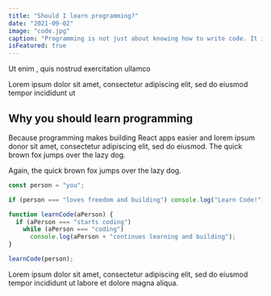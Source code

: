 ```yaml
---
title: "Should I learn programming?"
date: "2021-09-02"
image: "code.jpg"
caption: "Programming is not just about knowing how to write code. It is about knowing how to think."
isFeatured: true
---
```


Ut enim , quis nostrud exercitation ullamco

Lorem ipsum dolor sit amet, consectetur adipiscing elit, sed do eiusmod tempor incididunt ut

## Why you should learn programming

Because programming makes building React apps easier and lorem ipsum donor sit amet, consectetur adipiscing elit, sed do eiusmod. The quick brown fox jumps over the lazy dog.

Again, the quick brown fox jumps over the lazy dog.

```js
const person = "you";

if (person === "loves freedom and building") console.log("Learn Code!");

function learnCode(aPerson) {
  if (aPerson === "starts coding")
    while (aPerson === "coding")
      console.log(aPerson + "continues learning and building");
}

learnCode(person);
```

Lorem ipsum dolor sit amet, consectetur adipiscing elit, sed do eiusmod tempor incididunt ut labore et dolore magna
aliqua.
